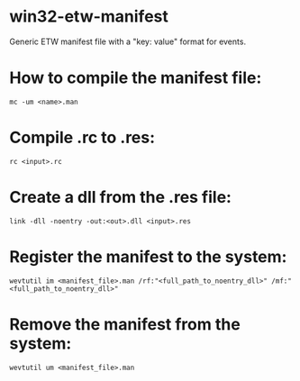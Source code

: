 # win32-etw-manifest
Generic ETW manifest file with a "key: value" format for events.

# How to compile the manifest file:
```
mc -um <name>.man
```

# Compile .rc to .res:
```
rc <input>.rc
```

# Create a dll from the .res file:
```
link -dll -noentry -out:<out>.dll <input>.res
```

# Register the manifest to the system:
```
wevtutil im <manifest_file>.man /rf:"<full_path_to_noentry_dll>" /mf:"<full_path_to_noentry_dll>"
```

# Remove the manifest from the system:
```
wevtutil um <manifest_file>.man
```
